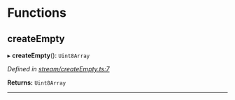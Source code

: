 

# Functions

<a id="createempty"></a>

##  createEmpty

▸ **createEmpty**(): `Uint8Array`

*Defined in [stream/createEmpty.ts:7](https://github.com/polkadot-js/common/blob/fef3e85/packages/trie-codec/src/stream/createEmpty.ts#L7)*

**Returns:** `Uint8Array`

___

